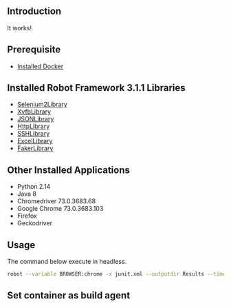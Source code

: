 ## Introduction

It works!

## Prerequisite

- [Installed Docker](https://www.digitalocean.com/community/tutorials/how-to-install-and-use-docker-on-ubuntu-16-04)


## Installed Robot Framework 3.1.1 Libraries

- [Selenium2Library](https://github.com/robotframework/Selenium2Library)
- [XvfbLibrary](https://github.com/drobota/robotframework-xvfb)
- [JSONLibrary]()
- [HttpLibrary]()
- [SSHLibrary]()
- [ExcelLibrary]()
- [FakerLibrary]()

## Other Installed Applications

- Python 2.14
- Java 8
- Chromedriver 73.0.3683.68
- Google Chrome 73.0.3683.103
- Firefox
- Geckodriver

## Usage
The command below execute in headless.
```sh
robot --variable BROWSER:chrome -x junit.xml --outputdir Results --timestampoutputs project/google/google-search.robot && rebot --outputdir Results --output output.xml --merge results/output-*.xml
```
## Set container as build agent
